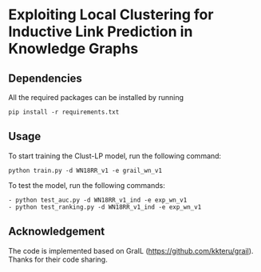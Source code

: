 # Exploiting Local Clustering for Inductive Link Prediction in Knowledge Graphs

## Dependencies
All the required packages can be installed by running
```
pip install -r requirements.txt
```
## Usage
To start training the Clust-LP model, run the following command:
```
python train.py -d WN18RR_v1 -e grail_wn_v1
```

To test the model, run the following commands:
```
- python test_auc.py -d WN18RR_v1_ind -e exp_wn_v1
- python test_ranking.py -d WN18RR_v1_ind -e exp_wn_v1
```

## Acknowledgement
The code is implemented based on GraIL (https://github.com/kkteru/grail). Thanks for their code sharing.
